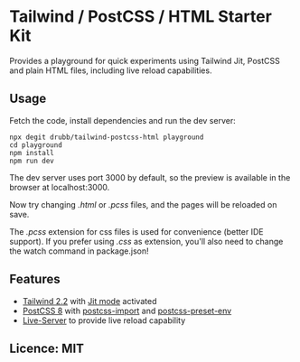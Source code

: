 # Tailwind / PostCSS / HTML Starter Kit

Provides a playground for quick experiments using
Tailwind Jit, PostCSS and plain HTML files,
including live reload capabilities.

## Usage

Fetch the code, install dependencies and run the dev server:

```
npx degit drubb/tailwind-postcss-html playground
cd playground
npm install
npm run dev
```
The dev server uses port 3000 by default, so the preview
is available in the browser at localhost:3000.

Now try changing *.html* or *.pcss* files, and the pages will be
reloaded on save.

The *.pcss* extension for css files is used for convenience
(better IDE support). If you prefer using *.css* as
extension, you'll also need to change the watch
command in package.json!

## Features

* [Tailwind 2.2](https://tailwindcss.com) with [Jit mode](https://tailwindcss.com/docs/just-in-time-mode) activated
* [PostCSS 8](https://postcss.org) with [postcss-import](https://github.com/postcss/postcss-import) and [postcss-preset-env](https://preset-env.cssdb.org)
* [Live-Server](https://npmjs.com/package/live-server) to provide live reload capability

## Licence: MIT
